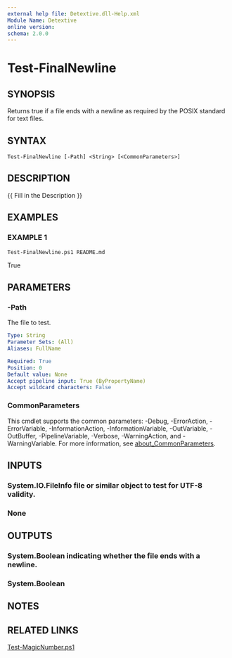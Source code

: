 ```yaml
---
external help file: Detextive.dll-Help.xml
Module Name: Detextive
online version:
schema: 2.0.0
---
```


# Test-FinalNewline

## SYNOPSIS
Returns true if a file ends with a newline as required by the POSIX standard for text files.

## SYNTAX

```
Test-FinalNewline [-Path] <String> [<CommonParameters>]
```

## DESCRIPTION
{{ Fill in the Description }}

## EXAMPLES

### EXAMPLE 1
```
Test-FinalNewline.ps1 README.md
```

True

## PARAMETERS

### -Path
The file to test.

```yaml
Type: String
Parameter Sets: (All)
Aliases: FullName

Required: True
Position: 0
Default value: None
Accept pipeline input: True (ByPropertyName)
Accept wildcard characters: False
```

### CommonParameters
This cmdlet supports the common parameters: -Debug, -ErrorAction, -ErrorVariable, -InformationAction, -InformationVariable, -OutVariable, -OutBuffer, -PipelineVariable, -Verbose, -WarningAction, and -WarningVariable. For more information, see [about_CommonParameters](http://go.microsoft.com/fwlink/?LinkID=113216).

## INPUTS

### System.IO.FileInfo file or similar object to test for UTF-8 validity.
### None

## OUTPUTS

### System.Boolean indicating whether the file ends with a newline.
### System.Boolean

## NOTES

## RELATED LINKS

[Test-MagicNumber.ps1]()

